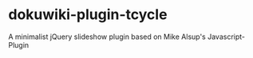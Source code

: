 # dokuwiki-plugin-tcycle
A minimalist jQuery slideshow plugin based on Mike Alsup's Javascript-Plugin
